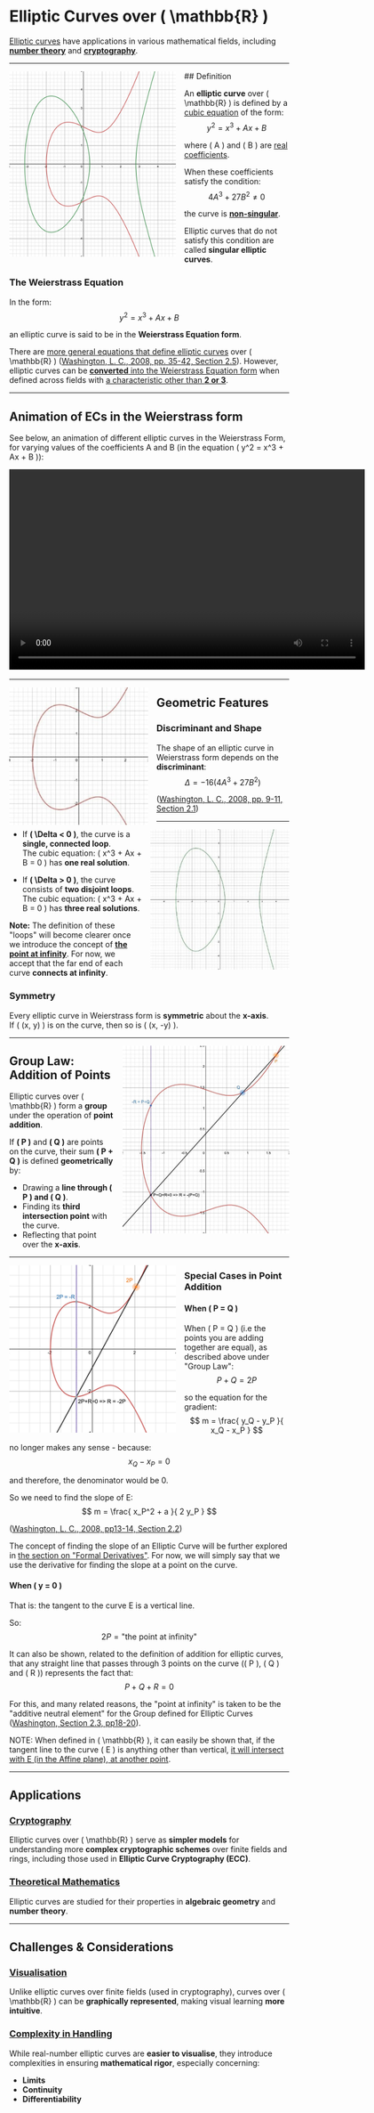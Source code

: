 # Elliptic Curves over \( \mathbb{R} \)

[Elliptic curves](https://mathworld.wolfram.com/EllipticCurve.html#:~:text=Formally%2C%20an%20elliptic%20curve%20over,%2C%20or%20a%20finite%20field.) have applications in various mathematical fields, including [**number theory**](https://mathworld.wolfram.com/NumberTheory.html#:~:text=Number%20theory%20is%20a%20vast,the%20properties%20of%20whole%20numbers.) and [**cryptography**](https://mathworld.wolfram.com/Cryptography.html).

---

<div style="float: left; margin-right: 15px;">
    <img src="img/ec-in-R.png" alt="graph showing two different Elliptic Curves in the Real numbers, one continuous, and one with 2 separate sections" width="300px">
</div>
## Definition

An **elliptic curve** over \( \mathbb{R} \) is defined by a [cubic equation](https://mathworld.wolfram.com/CubicEquation.html#:~:text=A%20cubic%20equation%20is%20an,solutions%20of%20a%20cubic%20equation.) of the form:
$$ y^2 = x^3 + Ax + B $$

where \( A \) and \( B \) are [real coefficients](https://mathworld.wolfram.com/Coefficient.html).

When these coefficients satisfy the condition:
$$ 4A^3 + 27B^2 \neq 0 $$

the curve is [**non-singular**](https://mathworld.wolfram.com/Determinant.html).

Elliptic curves that do not satisfy this condition are called **singular elliptic curves**.

### **The Weierstrass Equation**

In the form:
$$ y^2 = x^3 + Ax + B $$

an elliptic curve is said to be in the **Weierstrass Equation form**.

There are [more general equations that define elliptic curves](https://mathworld.wolfram.com/EllipticCurve.html) over \( \mathbb{R} \) ([Washington, L. C., 2008, pp. 35-42, Section 2.5](acknowledgements-bibliography.md)). However, elliptic curves can be [**converted** into the Weierstrass Equation form](https://crypto.stanford.edu/pbc/notes/elliptic/weier.html) when defined across fields with [a characteristic other than **2 or 3**](https://mathworld.wolfram.com/EllipticCurve.html).

---

## Animation of ECs in the Weierstrass form

See below, an animation of different elliptic curves in the Weierstrass Form, for varying values of the coefficients A and B (in the equation \( y^2 = x^3 + Ax + B \)):

<div style="text-align: center;">
  <video width="640" height="360" controls>
    <source src="vid/weierstrass-form.mp4" type="video/mp4">
    Your browser does not support the video tag.
  </video>
</div>

---

<div style="float: left; margin-right: 15px;">
    <img src="img/geometry.jpg" alt="graph showing two different Elliptic Curves in the Real numbers, one continuous, and one with 2 separate sections" width="250px">
</div>

## Geometric Features

### **Discriminant and Shape**

The shape of an elliptic curve in Weierstrass form depends on the **discriminant**:
$$ \Delta = -16(4A^3 + 27B^2) $$

([Washington, L. C., 2008, pp. 9-11, Section 2.1](acknowledgements-bibliography))

---

<div style="float: right; margin-left: 15px;">
    <img src="img/geometry2.jpg" alt="graph showing two different Elliptic Curves in the Real numbers, one continuous, and one with 2 separate sections" width="250px">
</div>

- If **\( \Delta < 0 \)**, the curve is a **single, connected loop**.  
  The cubic equation: \( x^3 + Ax + B = 0 \) has **one real solution**.

- If **\( \Delta > 0 \)**, the curve consists of **two disjoint loops**.  
  The cubic equation: \( x^3 + Ax + B = 0 \) has **three real solutions**.

**Note:** The definition of these "loops" will become clearer once we introduce the concept of [**the point at infinity**](projective-plane). For now, we accept that the far end of each curve **connects at infinity**.

### **Symmetry**

Every elliptic curve in Weierstrass form is **symmetric** about the **x-axis**.  
If \( (x, y) \) is on the curve, then so is \( (x, -y) \).

---

<div style="float: right; margin-left: 15px;">
    <img src="img/group-law.jpg" alt="graph showing two different Elliptic Curves in the Real numbers, one continuous, and one with 2 separate sections" width="300px">
</div>

## Group Law: Addition of Points

Elliptic curves over \( \mathbb{R} \) form a **group** under the operation of **point addition**.

If **\( P \)** and **\( Q \)** are points on the curve, their sum **\( P + Q \)** is defined **geometrically** by:

- Drawing a **line through \( P \) and \( Q \)**.
- Finding its **third intersection point** with the curve.
- Reflecting that point over the **x-axis**.

---

<div style="float: left; margin-right: 15px;">
    <img src="img/group-law-2.png" alt="graph showing two different Elliptic Curves in the Real numbers, one continuous, and one with 2 separate sections" width="300px">
</div>

### **Special Cases in Point Addition**

#### When \( P = Q \)

When \( P = Q \) (i.e the points you are adding together are equal), as described above under "Group Law":
$$ P + Q = 2P $$

so the equation for the gradient:
$$ m = \frac{ y_Q - y_P }{ x_Q - x_P } $$

no longer makes any sense - because:
$$ x_Q - x_P = 0 $$

and therefore, the denominator would be 0.

So we need to find the slope of E:
$$ m = \frac{ x_P^2 + a }{ 2 y_P } $$

([Washington, L. C., 2008, pp13-14, Section 2.2](acknowledgements-bibliography.md))

The concept of finding the slope of an Elliptic Curve will be further explored in [the section on "Formal Derivatives"](slope-of-elliptic-curve.md). For now, we will simply say that we use the derivative for finding the slope at a point on the curve.

#### When \( y = 0 \)

That is: the tangent to the curve E is a vertical line.

So:
$$ 2P = \text{"the point at infinity"} $$

It can also be shown, related to the definition of addition for elliptic curves, that any straight line that passes through 3 points on the curve (\( P \), \( Q \) and \( R \)) represents the fact that:
$$ P + Q + R = 0 $$

For this, and many related reasons, the "point at infinity" is taken to be the "additive neutral element" for the Group defined for Elliptic Curves ([Washington, Section 2.3, pp18-20](acknowledgements-bibliography.md)).

NOTE: When defined in \( \mathbb{R} \), it can easily be shown that, if the tangent line to the curve \( E \) is anything other than vertical, [it will intersect with E (in the Affine plane), at another point](line-connecting-p-q-intersect-third-point.md).

---

## Applications

### **[Cryptography](https://en.wikipedia.org/wiki/Cryptography)**

Elliptic curves over \( \mathbb{R} \) serve as **simpler models** for understanding more **complex cryptographic schemes** over finite fields and rings, including those used in **Elliptic Curve Cryptography (ECC)**.

### **[Theoretical Mathematics](https://en.wikipedia.org/wiki/Algebraic_geometry)**

Elliptic curves are studied for their properties in **algebraic geometry** and **number theory**.

---

## Challenges & Considerations

### **[Visualisation](https://mathworld.wolfram.com/EllipticCurve.html#:~:text=Informally%2C%20an%20elliptic%20curve%20is,form%20of%20an%20elliptic%20curve.)**

Unlike elliptic curves over finite fields (used in cryptography), curves over \( \mathbb{R} \) can be **graphically represented**, making visual learning **more intuitive**.

### **[Complexity in Handling](<https://math.libretexts.org/Under_Construction/Purgatory/Book%3A_Active_Calculus_(Boelkins_et_al.)/01%3A_Understanding_the_Derivative/1.07%3A_Limits_Continuity_and_Differentiability>)**

While real-number elliptic curves are **easier to visualise**, they introduce complexities in ensuring **mathematical rigor**, especially concerning:

- **Limits**
- **Continuity**
- **Differentiability**
